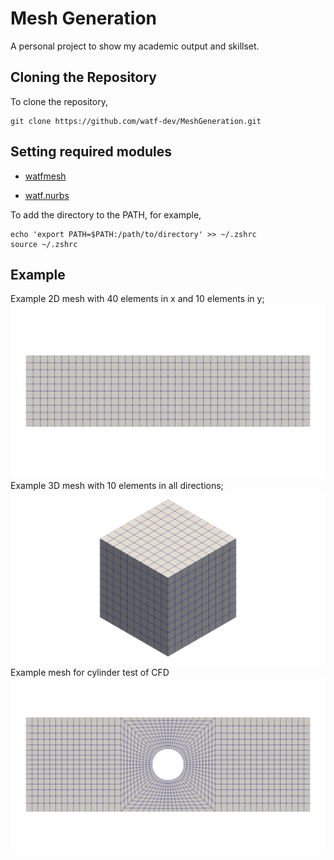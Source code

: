 # Mesh Generation
A personal project to show my academic output and skillset.

## Cloning the Repository
To clone the repository,
```
git clone https://github.com/watf-dev/MeshGeneration.git
```

## Setting required modules
- [watfmesh](https://github.com/watf-dev/watfmesh)

- [watf.nurbs](https://github.com/watf-dev/watf/tree/main/nurbs)

To add the directory to the PATH, for example,
```
echo 'export PATH=$PATH:/path/to/directory' >> ~/.zshrc
source ~/.zshrc
```

## Example
Example 2D mesh with 40 elements in x and 10 elements in y;
![Example 2D Mesh](FEM/figs/pic_2d.png)
Example 3D mesh with 10 elements in all directions;
![Example 3D Mesh](FEM/figs/pic_3d.png)
Example mesh for cylinder test of CFD
![Example Mesh for Cylinder Test](CylinderTest/figs/pic_cylinder_test.png)

